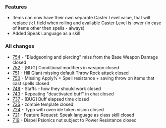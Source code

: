 ### Features
- Items can now have their own separate Caster Level value, that will replace `@cl` field when rolling and available Caster Level is lower (in case of items other then spells - always)
- Added Speak Language as a skill 

### All changes
- [754](https://github.com/Rughalt/D35E/issues/754) - "Bludgeoning and piercing" miss from the Base Weapon Damage closed
- [752](https://github.com/Rughalt/D35E/issues/752) - [BUG] Conditional modifiers in weapon  closed
- [751](https://github.com/Rughalt/D35E/issues/751) - Hill Giant missing default Throw Rock attack closed
- [750](https://github.com/Rughalt/D35E/issues/750) - Missing Apply½ + Spell resistance + saving throw on items that cast spells closed
- [748](https://github.com/Rughalt/D35E/issues/748) - Staffs - how they should work closed
- [743](https://github.com/Rughalt/D35E/issues/743) - Repeating "deactivated buff" in chat closed
- [737](https://github.com/Rughalt/D35E/issues/737) - [BUG] Buff elapsed time closed
- [735](https://github.com/Rughalt/D35E/issues/735) - zombie template closed
- [724](https://github.com/Rughalt/D35E/issues/724) - Typo with override token vision closed
- [721](https://github.com/Rughalt/D35E/issues/721) - Feature Request: Speak language as class skill closed
- [719](https://github.com/Rughalt/D35E/issues/719) - Dispel Psionics nut subject to Power Resistance closed 
